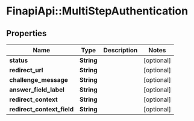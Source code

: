 # FinapiApi::MultiStepAuthentication

## Properties
Name | Type | Description | Notes
------------ | ------------- | ------------- | -------------
**status** | **String** |  | [optional] 
**redirect_url** | **String** |  | [optional] 
**challenge_message** | **String** |  | [optional] 
**answer_field_label** | **String** |  | [optional] 
**redirect_context** | **String** |  | [optional] 
**redirect_context_field** | **String** |  | [optional] 


